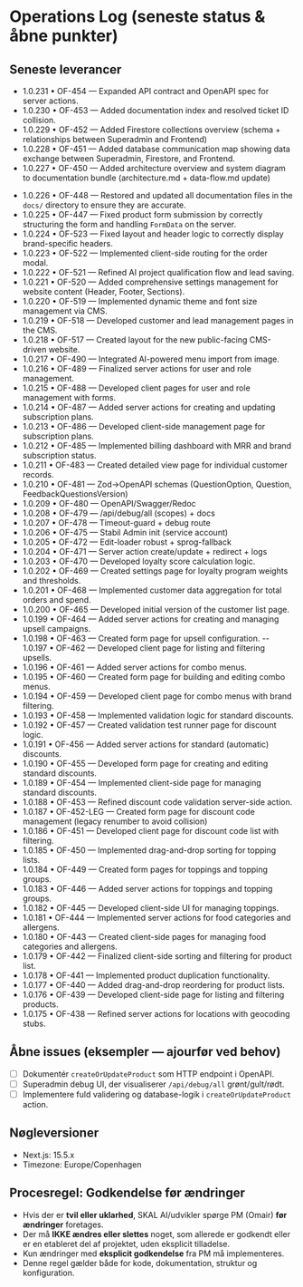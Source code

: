 # Operations Log (seneste status & åbne punkter)

## Seneste leverancer
* 1.0.231 • OF-454 — Expanded API contract and OpenAPI spec for server actions.
* 1.0.230 • OF-453 — Added documentation index and resolved ticket ID collision.
* 1.0.229 • OF-452 — Added Firestore collections overview (schema + relationships between Superadmin and Frontend)
* 1.0.228 • OF-451 — Added database communication map showing data exchange between Superadmin, Firestore, and Frontend.
* 1.0.227 • OF-450 — Added architecture overview and system diagram to documentation bundle (architecture.md + data-flow.md update)
- 1.0.226 • OF-448 — Restored and updated all documentation files in the `docs/` directory to ensure they are accurate.
- 1.0.225 • OF-447 — Fixed product form submission by correctly structuring the form and handling `FormData` on the server.
- 1.0.224 • OF-523 — Fixed layout and header logic to correctly display brand-specific headers.
- 1.0.223 • OF-522 — Implemented client-side routing for the order modal.
- 1.0.222 • OF-521 — Refined AI project qualification flow and lead saving.
- 1.0.221 • OF-520 — Added comprehensive settings management for website content (Header, Footer, Sections).
- 1.0.220 • OF-519 — Implemented dynamic theme and font size management via CMS.
- 1.0.219 • OF-518 — Developed customer and lead management pages in the CMS.
- 1.0.218 • OF-517 — Created layout for the new public-facing CMS-driven website.
- 1.0.217 • OF-490 — Integrated AI-powered menu import from image.
- 1.0.216 • OF-489 — Finalized server actions for user and role management.
- 1.0.215 • OF-488 — Developed client pages for user and role management with forms.
- 1.0.214 • OF-487 — Added server actions for creating and updating subscription plans.
- 1.0.213 • OF-486 — Developed client-side management page for subscription plans.
- 1.0.212 • OF-485 — Implemented billing dashboard with MRR and brand subscription status.
- 1.0.211 • OF-483 — Created detailed view page for individual customer records.
- 1.0.210 • OF-481 — Zod→OpenAPI schemas (QuestionOption, Question, FeedbackQuestionsVersion)
- 1.0.209 • OF-480 — OpenAPI/Swagger/Redoc
- 1.0.208 • OF-479 — /api/debug/all (scopes) + docs
- 1.0.207 • OF-478 — Timeout-guard + debug route
- 1.0.206 • OF-475 — Stabil Admin init (service account)
- 1.0.205 • OF-472 — Edit-loader robust + sprog-fallback
- 1.0.204 • OF-471 — Server action create/update + redirect + logs
- 1.0.203 • OF-470 — Developed loyalty score calculation logic.
- 1.0.202 • OF-469 — Created settings page for loyalty program weights and thresholds.
- 1.0.201 • OF-468 — Implemented customer data aggregation for total orders and spend.
- 1.0.200 • OF-465 — Developed initial version of the customer list page.
- 1.0.199 • OF-464 — Added server actions for creating and managing upsell campaigns.
- 1.0.198 • OF-463 — Created form page for upsell configuration.
-- 1.0.197 • OF-462 — Developed client page for listing and filtering upsells.
- 1.0.196 • OF-461 — Added server actions for combo menus.
- 1.0.195 • OF-460 — Created form page for building and editing combo menus.
- 1.0.194 • OF-459 — Developed client page for combo menus with brand filtering.
- 1.0.193 • OF-458 — Implemented validation logic for standard discounts.
- 1.0.192 • OF-457 — Created validation test runner page for discount logic.
- 1.0.191 • OF-456 — Added server actions for standard (automatic) discounts.
- 1.0.190 • OF-455 — Developed form page for creating and editing standard discounts.
- 1.0.189 • OF-454 — Implemented client-side page for managing standard discounts.
- 1.0.188 • OF-453 — Refined discount code validation server-side action.
- 1.0.187 • OF-452-LEG — Created form page for discount code management (legacy renumber to avoid collision)
- 1.0.186 • OF-451 — Developed client page for discount code list with filtering.
- 1.0.185 • OF-450 — Implemented drag-and-drop sorting for topping lists.
- 1.0.184 • OF-449 — Created form pages for toppings and topping groups.
- 1.0.183 • OF-446 — Added server actions for toppings and topping groups.
- 1.0.182 • OF-445 — Developed client-side UI for managing toppings.
- 1.0.181 • OF-444 — Implemented server actions for food categories and allergens.
- 1.0.180 • OF-443 — Created client-side pages for managing food categories and allergens.
- 1.0.179 • OF-442 — Finalized client-side sorting and filtering for product list.
- 1.0.178 • OF-441 — Implemented product duplication functionality.
- 1.0.177 • OF-440 — Added drag-and-drop reordering for product lists.
- 1.0.176 • OF-439 — Developed client-side page for listing and filtering products.
- 1.0.175 • OF-438 — Refined server actions for locations with geocoding stubs.

## Åbne issues (eksempler — ajourfør ved behov)
- [ ] Dokumentér `createOrUpdateProduct` som HTTP endpoint i OpenAPI.
- [ ] Superadmin debug UI, der visualiserer `/api/debug/all` grønt/gult/rødt.
- [ ] Implementere fuld validering og database-logik i `createOrUpdateProduct` action.

## Nøgleversioner
- Next.js: 15.5.x
- Timezone: Europe/Copenhagen

## Procesregel: Godkendelse før ændringer
- Hvis der er **tvil eller uklarhed**, SKAL AI/udvikler spørge PM (Omair) **før ændringer** foretages.
- Der må **IKKE ændres eller slettes** noget, som allerede er godkendt eller er en etableret del af projektet, uden eksplicit tilladelse.
- Kun ændringer med **eksplicit godkendelse** fra PM må implementeres.
- Denne regel gælder både for kode, dokumentation, struktur og konfiguration.
